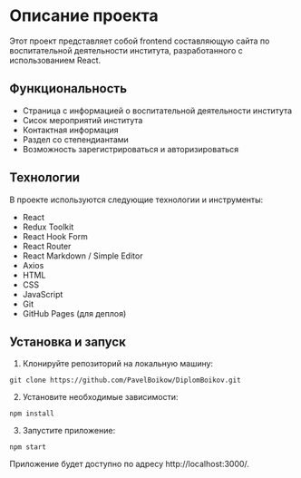 
# Описание проекта

Этот проект представляет собой frontend составляющую сайта по воспитательной деятельности института, разработанного с использованием React. 

## Функциональность

- Страница с информацией о воспитательной деятельности института
- Сисок мероприятий института
- Контактная информация
- Раздел со степендиантами
- Возможность зарегистрироваться и авторизироваться

## Технологии

В проекте используются следующие технологии и инструменты:

- React
- Redux Toolkit
- React Hook Form
- React Router
- React Markdown / Simple Editor
- Axios
- HTML
- CSS
- JavaScript
- Git
- GitHub Pages (для деплоя)

## Установка и запуск

1. Клонируйте репозиторий на локальную машину:

`git clone https://github.com/PavelBoikow/DiplomBoikov.git`

2. Установите необходимые зависимости:

`npm install`

3. Запустите приложение:

`npm start`

Приложение будет доступно по адресу http://localhost:3000/.
